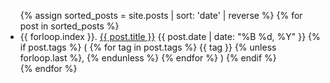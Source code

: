 <link rel="stylesheet" href="/assets/css/custom.css">
<ul>
  {% assign sorted_posts = site.posts | sort: 'date' | reverse %}
  {% for post in sorted_posts %}
  <li>
    <span>{{ forloop.index }}.</span>
    <a href="{{ post.url }}">{{ post.title }}</a>
    <span>{{ post.date | date: "%B %d, %Y" }}
        {% if post.tags %}  
        <span>
        (
        {% for tag in post.tags %}
          {{ tag }}
        {% unless forloop.last %}, {% endunless %}
        {% endfor %}
        )
        </span>
    {% endif %}
    </span>

  </li>
  {% endfor %}
</ul>
